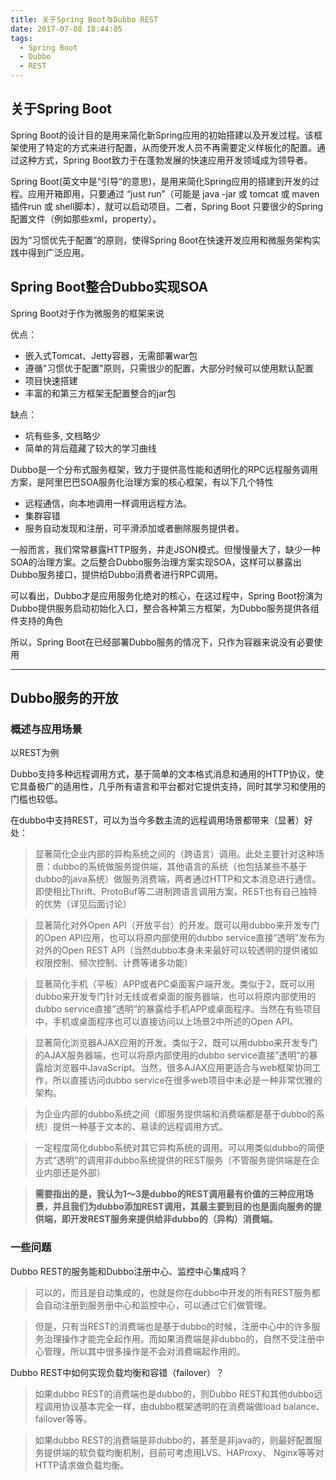 ```yaml
---
title: 关于Spring Boot与Dubbo REST
date: 2017-07-08 18:44:05
tags: 
  - Spring Boot
  - Dubbo
  - REST
---
```


## 关于Spring Boot

Spring Boot的设计目的是用来简化新Spring应用的初始搭建以及开发过程。该框架使用了特定的方式来进行配置，从而使开发人员不再需要定义样板化的配置。通过这种方式，Spring Boot致力于在蓬勃发展的快速应用开发领域成为领导者。

<!-- more -->

Spring Boot(英文中是“引导”的意思)，是用来简化Spring应用的搭建到开发的过程。应用开箱即用，只要通过 “just run”（可能是 java -jar 或 tomcat 或 maven插件run 或 shell脚本），就可以启动项目。二者，Spring Boot 只要很少的Spring配置文件（例如那些xml，property）。

因为“习惯优先于配置”的原则，使得Spring Boot在快速开发应用和微服务架构实践中得到广泛应用。

## Spring Boot整合Dubbo实现SOA

Spring Boot对于作为微服务的框架来说

优点：

- 嵌入式Tomcat、Jetty容器，无需部署war包
- 遵循"习惯优于配置"原则，只需很少的配置，大部分时候可以使用默认配置
- 项目快速搭建
- 丰富的和第三方框架无配置整合的jar包

缺点：

- 坑有些多, 文档略少
- 简单的背后蕴藏了较大的学习曲线

Dubbo是一个分布式服务框架，致力于提供高性能和透明化的RPC远程服务调用方案，是阿里巴巴SOA服务化治理方案的核心框架，有以下几个特性

- 远程通信，向本地调用一样调用远程方法。
- 集群容错
- 服务自动发现和注册，可平滑添加或者删除服务提供者。

一般而言，我们常常暴露HTTP服务，并走JSON模式。但慢慢量大了，缺少一种SOA的治理方案。之后整合Dubbo服务治理方案实现SOA，这样可以暴露出Dubbo服务接口，提供给Dubbo消费者进行RPC调用。

可以看出，Dubbo才是应用服务化绝对的核心，在这过程中，Spring Boot扮演为Dubbo提供服务启动初始化入口，整合各种第三方框架，为Dubbo服务提供各组件支持的角色

所以，Spring Boot在已经部署Dubbo服务的情况下，只作为容器来说没有必要使用

---

## Dubbo服务的开放

### 概述与应用场景

以REST为例

Dubbo支持多种远程调用方式，基于简单的文本格式消息和通用的HTTP协议，使它具备极广的适用性，几乎所有语言和平台都对它提供支持，同时其学习和使用的门槛也较低。

在dubbo中支持REST，可以为当今多数主流的远程调用场景都带来（显著）好处：

> 显著简化企业内部的异构系统之间的（跨语言）调用。此处主要针对这种场景：dubbo的系统做服务提供端，其他语言的系统（也包括某些不基于dubbo的java系统）做服务消费端，两者通过HTTP和文本消息进行通信。即使相比Thrift、ProtoBuf等二进制跨语言调用方案，REST也有自己独特的优势（详见后面讨论）

> 显著简化对外Open API（开放平台）的开发。既可以用dubbo来开发专门的Open API应用，也可以将原内部使用的dubbo service直接“透明”发布为对外的Open REST API（当然dubbo本身未来最好可以较透明的提供诸如权限控制、频次控制、计费等诸多功能）

> 显著简化手机（平板）APP或者PC桌面客户端开发。类似于2，既可以用dubbo来开发专门针对无线或者桌面的服务器端，也可以将原内部使用的dubbo service直接”透明“的暴露给手机APP或桌面程序。当然在有些项目中，手机或桌面程序也可以直接访问以上场景2中所述的Open API。

> 显著简化浏览器AJAX应用的开发。类似于2，既可以用dubbo来开发专门的AJAX服务器端，也可以将原内部使用的dubbo service直接”透明“的暴露给浏览器中JavaScript。当然，很多AJAX应用更适合与web框架协同工作，所以直接访问dubbo service在很多web项目中未必是一种非常优雅的架构。

> 为企业内部的dubbo系统之间（即服务提供端和消费端都是基于dubbo的系统）提供一种基于文本的、易读的远程调用方式。

> 一定程度简化dubbo系统对其它异构系统的调用。可以用类似dubbo的简便方式“透明”的调用非dubbo系统提供的REST服务（不管服务提供端是在企业内部还是外部）

> **需要指出的是，我认为1～3是dubbo的REST调用最有价值的三种应用场景，并且我们为dubbo添加REST调用，其最主要到目的也是面向服务的提供端，即开发REST服务来提供给非dubbo的（异构）消费端。**

### 一些问题

Dubbo REST的服务能和Dubbo注册中心、监控中心集成吗？

> 可以的，而且是自动集成的，也就是你在dubbo中开发的所有REST服务都会自动注册到服务册中心和监控中心，可以通过它们做管理。

> 但是，只有当REST的消费端也是基于dubbo的时候，注册中心中的许多服务治理操作才能完全起作用。而如果消费端是非dubbo的，自然不受注册中心管理，所以其中很多操作是不会对消费端起作用的。

Dubbo REST中如何实现负载均衡和容错（failover）？

> 如果dubbo REST的消费端也是dubbo的，则Dubbo REST和其他dubbo远程调用协议基本完全一样，由dubbo框架透明的在消费端做load balance、failover等等。

> 如果dubbo REST的消费端是非dubbo的，甚至是非java的，则最好配置服务提供端的软负载均衡机制，目前可考虑用LVS、HAProxy、 Nginx等等对HTTP请求做负载均衡。